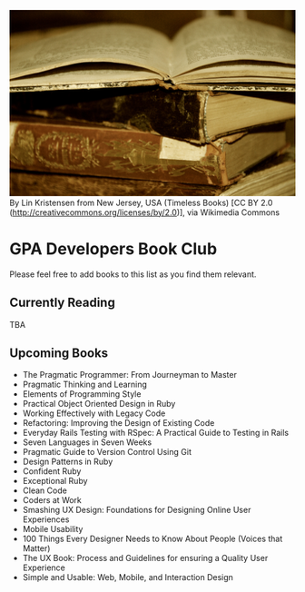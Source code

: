 ![timeless books](Timeless_Books.jpg)
By Lin Kristensen from New Jersey, USA (Timeless Books) [CC BY 2.0 (http://creativecommons.org/licenses/by/2.0)], via Wikimedia Commons

# GPA Developers Book Club

Please feel free to add books to this list as you find them relevant.

## Currently Reading

TBA

## Upcoming Books

* The Pragmatic Programmer: From Journeyman to Master
* Pragmatic Thinking and Learning
* Elements of Programming Style
* Practical Object Oriented Design in Ruby
* Working Effectively with Legacy Code
* Refactoring: Improving the Design of Existing Code
* Everyday Rails Testing with RSpec: A Practical Guide to Testing in Rails
* Seven Languages in Seven Weeks
* Pragmatic Guide to Version Control Using Git
* Design Patterns in Ruby
* Confident Ruby
* Exceptional Ruby
* Clean Code
* Coders at Work
* Smashing UX Design: Foundations for Designing Online User Experiences
* Mobile Usability
* 100 Things Every Designer Needs to Know About People (Voices that Matter)
* The UX Book: Process and Guidelines for ensuring a Quality User Experience
* Simple and Usable: Web, Mobile, and Interaction Design
